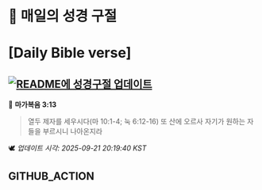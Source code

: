 # 🙏 매일의 성경 구절
# [Daily Bible verse]
## [![README에 성경구절 업데이트](https://github.com/DONGSUKA/first_test/actions/workflows/update-readme-bible.yml/badge.svg)](https://github.com/DONGSUKA/first_test/actions/workflows/update-readme-bible.yml)
<!-- START_BIBLE_VERSE -->
📖 **마가복음 3:13**
> 열두 제자를 세우시다(마 10:1-4; 눅 6:12-16) 또 산에 오르사 자기가 원하는 자들을 부르시니 나아온지라

🕊️ _업데이트 시각: 2025-09-21 20:19:40 KST_
  <!-- END_BIBLE_VERSE -->
## GITHUB_ACTION
